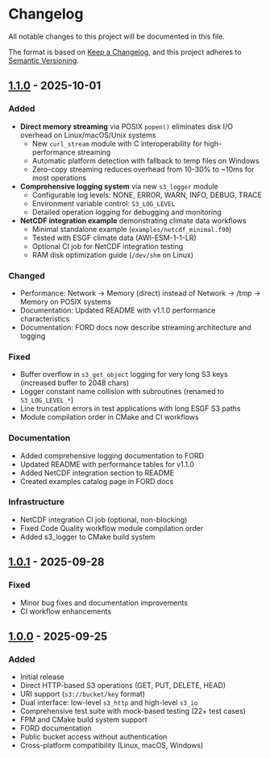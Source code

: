 # Changelog

All notable changes to this project will be documented in this file.

The format is based on [Keep a Changelog](https://keepachangelog.com/en/1.0.0/),
and this project adheres to [Semantic Versioning](https://semver.org/spec/v2.0.0.html).

## [1.1.0] - 2025-10-01

### Added

- **Direct memory streaming** via POSIX `popen()` eliminates disk I/O overhead on Linux/macOS/Unix systems
  - New `curl_stream` module with C interoperability for high-performance streaming
  - Automatic platform detection with fallback to temp files on Windows
  - Zero-copy streaming reduces overhead from 10-30% to ~10ms for most operations
- **Comprehensive logging system** via new `s3_logger` module
  - Configurable log levels: NONE, ERROR, WARN, INFO, DEBUG, TRACE
  - Environment variable control: `S3_LOG_LEVEL`
  - Detailed operation logging for debugging and monitoring
- **NetCDF integration example** demonstrating climate data workflows
  - Minimal standalone example (`examples/netcdf_minimal.f90`)
  - Tested with ESGF climate data (AWI-ESM-1-1-LR)
  - Optional CI job for NetCDF integration testing
  - RAM disk optimization guide (`/dev/shm` on Linux)

### Changed

- Performance: Network → Memory (direct) instead of Network → /tmp → Memory on POSIX systems
- Documentation: Updated README with v1.1.0 performance characteristics
- Documentation: FORD docs now describe streaming architecture and logging

### Fixed

- Buffer overflow in `s3_get_object` logging for very long S3 keys (increased buffer to 2048 chars)
- Logger constant name collision with subroutines (renamed to `S3_LOG_LEVEL_*`)
- Line truncation errors in test applications with long ESGF S3 paths
- Module compilation order in CMake and CI workflows

### Documentation

- Added comprehensive logging documentation to FORD
- Updated README with performance tables for v1.1.0
- Added NetCDF integration section to README
- Created examples catalog page in FORD docs

### Infrastructure

- NetCDF integration CI job (optional, non-blocking)
- Fixed Code Quality workflow module compilation order
- Added s3_logger to CMake build system

## [1.0.1] - 2025-09-28

### Fixed

- Minor bug fixes and documentation improvements
- CI workflow enhancements

## [1.0.0] - 2025-09-25

### Added

- Initial release
- Direct HTTP-based S3 operations (GET, PUT, DELETE, HEAD)
- URI support (`s3://bucket/key` format)
- Dual interface: low-level `s3_http` and high-level `s3_io`
- Comprehensive test suite with mock-based testing (22+ test cases)
- FPM and CMake build system support
- FORD documentation
- Public bucket access without authentication
- Cross-platform compatibility (Linux, macOS, Windows)

[1.1.0]: https://github.com/pgierz/fortran-s3-accessor/compare/v1.0.1...v1.1.0
[1.0.1]: https://github.com/pgierz/fortran-s3-accessor/compare/v1.0.0...v1.0.1
[1.0.0]: https://github.com/pgierz/fortran-s3-accessor/releases/tag/v1.0.0

